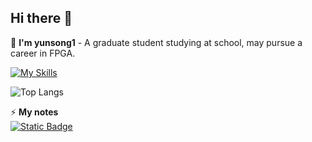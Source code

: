 ## Hi there 👋    
   
🔭 **I'm yunsong1** - A graduate student studying at school, may pursue a career in FPGA.         

[![My Skills](https://skillicons.dev/icons?i=eclipse,git,c,matlab,linux,cpp,tensorflow&theme=dark)](https://skillicons.dev)

![Top Langs](https://github-readme-stats.vercel.app/api/top-langs/?username=yunsong1&layout=compact&theme=onedark)

⚡ **My notes**          
<a href="https://jwvt7nby4v1.feishu.cn/wiki/Lpc4wnEaQi9V3ykhmMUcVsYknVd?from=from_copylink">
![Static Badge](https://img.shields.io/badge/FPGA_notes-%E9%A3%9E%E4%B9%A6-blue?logo=appveyor&logosize=auto&logoColor=HSL&style=flat-square) 







